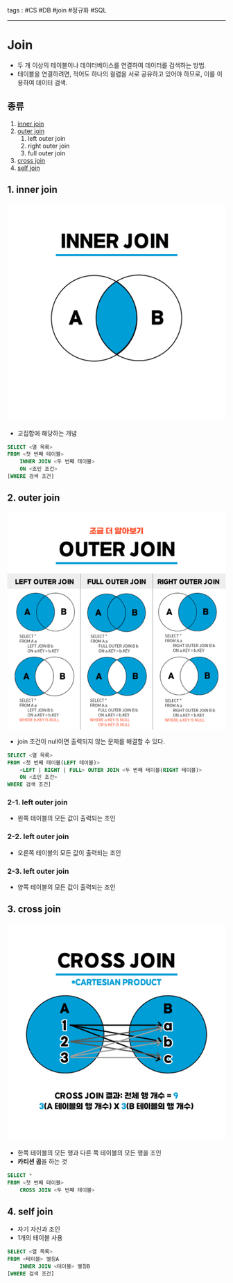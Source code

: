 tags : #CS #DB #join #정규화 #SQL 

---
# Join
- 두 개 이상의 테이블이나 데이터베이스를 연결하여 데이터를 검색하는 방법.
- 테이블을 연결하려면, 적어도 하나의 컬럼을 서로 공유하고 있어야 하므로, 이를 이용하여 데이터 검색.

## 종류
1. [inner join](#1-inner-join)
2. [outer join](#2-outer-join)
	1. left outer join
	2. right outer join
	3. full outer join
3. [cross join](#3-cross-join)
4. [self join](#4-self-join)

## 1. inner join
![](img/image1.png)
- 교집합에 해당하는 개념
```SQL
SELECT <열 목록>
FROM <첫 번째 테이블>
	INNER JOIN <두 번째 테이블>
	ON <조인 조건>
[WHERE 검색 조건]
```

## 2. outer join
![](img/image2.png)
- join 조건이 null이면 출력되지 않는 문제를 해결할 수 있다.
```SQL
SELECT <열 목록> 
FROM <첫 번째 테이블(LEFT 테이블)> 
	<LEFT | RIGHT | FULL> OUTER JOIN <두 번째 테이블(RIGHT 테이블)>
	ON <조인 조건> 
WHERE 검색 조건]
```

### 2-1. left outer join
- 왼쪽 테이블의 모든 값이 출력되는 조인

### 2-2. left outer join
- 오른쪽 테이블의 모든 값이 출력되는 조인

### 2-3. left outer join
- 양쪽 테이블의 모든 값이 출력되는 조인

## 3. cross join
![](img/image3.png)
- 한쪽 테이블의 모든 행과 다른 쪽 테이블의 모든 행을 조인
- **카티션 곱**을 하는 것
```SQL
SELECT * 
FROM <첫 번째 테이블>
	CROSS JOIN <두 번째 테이블>
```

## 4. self join
- 자기 자신과 조인
- 1개의 테이블 사용
```SQL
SELECT <열 목록> 
FROM <테이블> 별칭A
	INNER JOIN <테이블> 별칭B
[WHERE 검색 조건]
```